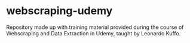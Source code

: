 # webscraping-udemy
Repository made up with training material provided during the course of Webscraping and Data Extraction in Udemy, taught by Leonardo Kuffo.
